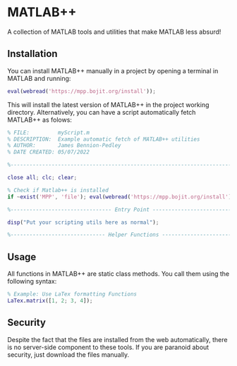 # MATLAB++
A collection of MATLAB tools and utilities that make MATLAB less absurd!

## Installation
You can install MATLAB++ manually in a project by opening a terminal in MATLAB and running:

```matlab
eval(webread('https://mpp.bojit.org/install'));
```

This will install the latest version of MATLAB++ in the project working directory. Alternatively, you can have a script automatically fetch MATLAB++ as folows:

```matlab
% FILE:         myScript.m
% DESCRIPTION:  Example automatic fetch of MATLAB++ utilities
% AUTHOR:       James Bennion-Pedley
% DATE CREATED: 05/07/2022

%------------------------------------------------------------------------------%

close all; clc; clear;

% Check if Matlab++ is installed
if ~exist('MPP', 'file'); eval(webread('https://mpp.bojit.org/install')); else; MPP.init(); end

%-------------------------------- Entry Point ---------------------------------%

disp("Put your scripting utils here as normal");

%------------------------------ Helper Functions ------------------------------%


```

## Usage

All functions in MATLAB++ are static class methods. You call them using the following syntax:

```matlab
% Example: Use LaTex formatting Functions
LaTex.matrix([1, 2; 3, 4]);
```

## Security

Despite the fact that the files are installed from the web automatically, there is no server-side component to these tools.
If you are paranoid about security, just download the files manually.
